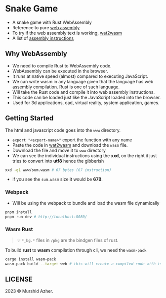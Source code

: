 # Snake Game

- A snake game with Rust WebAssembly
- Reference to pure [web assembly](https://www.assemblyscript.org/types.html)
- To try if the web assembly text is working, [wat2wasm](https://webassembly.github.io/wabt/demo/wat2wasm/)
- A list of [assembly instructions](https://webassembly.github.io/spec/core/binary/instructions.html)

## Why WebAssembly

- We need to compile Rust to WebAssembly code.
- WebAssembly can be executed in the browser.
- It runs at native speed (almost) compared to executing JavaScript.
- We can write wasm in any language given that the language has web assembly compilation. Rust is one of such language.
- Will take the Rust code and compile it into web assembly instructions.
- This code can be loaded just like the JavaScript loaded into the browser.
- Used for 3d applications, cad, virtual reality, system application, games.

## Getting Started

The html and javascript code goes into the `www` directory.

- `export "<export-name>"` export the function with any name
- Paste the code in [wat2wasm](https://webassembly.github.io/wabt/demo/wat2wasm/) and download the `wasm` file.
- Download the file and move it to `www` directory
- We can see the individual instructions using the **xxd**, on the right it just tries to convert into **utf8** hence the gibberish

```sh
xxd -g1 www/sum.wasm # 67 bytes (67 instruction)
```

- if you see the `sum.wasm` size it would be **67B**.

### Webpack

- Will be using the webpack to bundle and load the wasm file dynamically

```sh
pnpm install
pnpm run dev # http://localhost:8080/
```

### Wasm Rust

> 💡 `*_bg.*` files in `/pkg` are the bindgen files of rust.

To build **rust** to **wasm** compilation through cli, we need the `wasm-pack`

```sh
cargo install wasm-pack
wasm-pack build --target web # this will create a compiled code with ts types
```

## LICENSE

2023 &copy; Murshid Azher.
